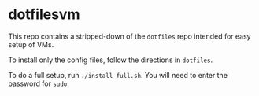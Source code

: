 dotfilesvm
===========
This repo contains a stripped-down of the `dotfiles` repo intended for easy setup of VMs.

To install only the config files, follow the directions in `dotfiles`.

To do a full setup, run `./install_full.sh`. You will need to enter the password for `sudo`.

